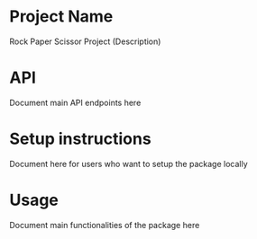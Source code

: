 # Project Name
Rock Paper Scissor Project
(Description)

# API
Document main API endpoints here

# Setup instructions
Document here for users who want to setup the package locally

# Usage
Document main functionalities of the package here
